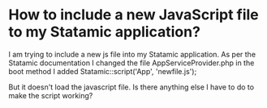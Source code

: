 
# How to include a new JavaScript file to my Statamic application?

I am trying to include a new js file into my Statamic application. As per the Statamic documentation I changed the file AppServiceProvider.php
in the boot method I added
Statamic::script('App', 'newfile.js');

But it doesn't load the javascript file. Is there anything else I have to do to make the script working?

        